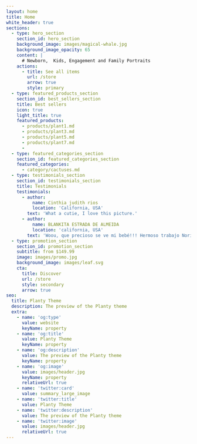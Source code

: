 ```yaml
---
layout: home
title: Home
white_header: true
sections:
  - type: hero_section
    section_id: hero_section
    background_image: images/magical-whale.jpg
    background_image_opacity: 65
    content: |
      # Newborn,  Kids, Engagement and Family Portraits
    actions:
      - title: See all items
        url: /store
        arrow: true
        style: primary
  - type: featured_products_section
    section_id: best_sellers_section
    title: Best sellers
    icon: true
    light_title: true
    featured_products:
      - products/plant1.md
      - products/plant3.md
      - products/plant5.md
      - products/plant7.md
      -
  - type: featured_categories_section
    section_id: featured_categories_section
    featured_categories:
      - category/cactuses.md
  - type: testimonials_section
    section_id: testimonials_section
    title: Testimonials
    testimonials:
      - author:
          name: Cinthia judith rios
          location: 'California, USA'
        text: 'What a cutie, I love this picture.'
      - author:
          name: BLANKITA ESTRADA DE ALMEIDA
          location: 'california, USA'
        text: 'Woou, que precioso se ve mi bebé!!! Hermoso trabajo Norita!'
  - type: promotion_section
    section_id: promotion_section
    subtitle: from $149.99
    image: images/promo.jpg
    background_image: images/leaf.svg
    cta:
      title: Discover
      url: /store
      style: secondary
      arrow: true
seo:
  title: Planty Theme
  description: The preview of the Planty theme
  extra:
    - name: 'og:type'
      value: website
      keyName: property
    - name: 'og:title'
      value: Planty Theme
      keyName: property
    - name: 'og:description'
      value: The preview of the Planty theme
      keyName: property
    - name: 'og:image'
      value: images/header.jpg
      keyName: property
      relativeUrl: true
    - name: 'twitter:card'
      value: summary_large_image
    - name: 'twitter:title'
      value: Planty Theme
    - name: 'twitter:description'
      value: The preview of the Planty theme
    - name: 'twitter:image'
      value: images/header.jpg
      relativeUrl: true
---
```

